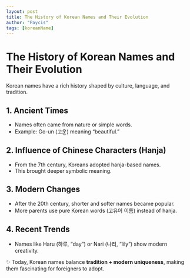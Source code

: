 ```yaml
---
layout: post
title: The History of Korean Names and Their Evolution
author: "Paycis"
tags: [koreanName]
---
```


# The History of Korean Names and Their Evolution

Korean names have a rich history shaped by culture, language, and tradition.

## 1. Ancient Times
- Names often came from nature or simple words.  
- Example: Go-un (고운) meaning “beautiful.”

## 2. Influence of Chinese Characters (Hanja)
- From the 7th century, Koreans adopted hanja-based names.  
- This brought deeper symbolic meaning.  

## 3. Modern Changes
- After the 20th century, shorter and softer names became popular.  
- More parents use pure Korean words (고유어 이름) instead of hanja.  

## 4. Recent Trends
- Names like Haru (하루, “day”) or Nari (나리, “lily”) show modern creativity.  

✨ Today, Korean names balance **tradition + modern uniqueness**, making them fascinating for foreigners to adopt.

